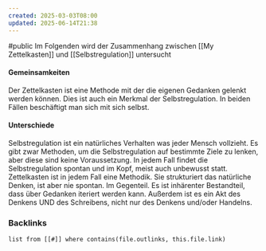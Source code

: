 ```yaml
---
created: 2025-03-03T08:00
updated: 2025-06-14T21:38
---
```

#public
Im Folgenden wird der Zusammenhang zwischen [[My Zettelkasten]] und [[Selbstregulation]] untersucht 

#### Gemeinsamkeiten
Der Zettelkasten ist eine Methode mit der die eigenen Gedanken gelenkt werden können. Dies ist auch ein Merkmal der Selbstregulation. In beiden Fällen beschäftigt man sich mit sich selbst.  

#### Unterschiede
Selbstregulation ist ein natürliches Verhalten was jeder Mensch vollzieht. Es gibt zwar Methoden, um die Selbstregulation auf bestimmte Ziele zu lenken, aber diese sind keine Voraussetzung. In jedem Fall findet die Selbstregulation spontan und im Kopf, meist auch unbewusst statt.
Zettelkasten ist in jedem Fall eine Methodik. Sie strukturiert das natürliche Denken, ist aber nie spontan. Im Gegenteil. Es ist inhärenter Bestandteil, dass über Gedanken iteriert werden kann. Außerdem ist es ein Akt des Denkens UND des Schreibens, nicht nur des Denkens und/oder Handelns.  


### Backlinks
```dataview 
list from [[#]] where contains(file.outlinks, this.file.link)
```


